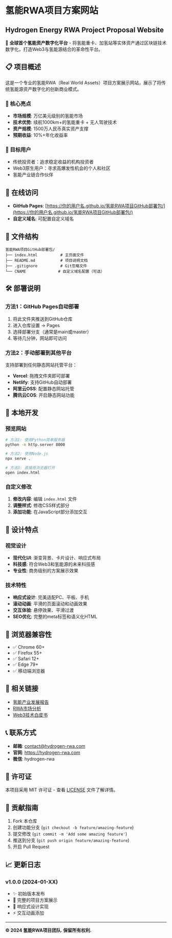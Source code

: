 # 氢能RWA项目方案网站
## Hydrogen Energy RWA Project Proposal Website

🚀 **全球首个氢能资产数字化平台** - 将氢能重卡、加氢站等实体资产通过区块链技术数字化，打造Web3与氢能源结合的革命性平台。

## 📋 项目概述

这是一个专业的氢能RWA（Real World Assets）项目方案展示网站，展示了将传统氢能源资产数字化的创新商业模式。

### 🌟 核心亮点
- **市场规模**: 万亿美元级别的氢能市场
- **技术优势**: 续航1000km+的氢能重卡 + 无人驾驶技术
- **资产规模**: 1500万人民币真实资产支撑
- **预期收益**: 10%+年化收益率

### 🎯 目标用户
- 传统投资者：追求稳定收益的机构投资者
- Web3原生用户：寻求高爆发性机会的个人和社区
- 氢能产业链合作伙伴

## 🚀 在线访问

- **GitHub Pages**: [https://你的用户名.github.io/氢能RWA项目GitHub部署包/](https://你的用户名.github.io/氢能RWA项目GitHub部署包/)
- **自定义域名**: 可配置自定义域名

## 📁 文件结构

```
氢能RWA项目GitHub部署包/
├── index.html          # 主页面文件
├── README.md           # 项目说明文档
├── .gitignore          # Git忽略文件
└── CNAME              # 自定义域名配置（可选）
```

## 🛠️ 部署说明

### 方法1：GitHub Pages自动部署
1. 将此文件夹推送到GitHub仓库
2. 进入仓库设置 → Pages
3. 选择部署分支（通常是main或master）
4. 等待几分钟，网站即可访问

### 方法2：手动部署到其他平台
支持部署到任何静态网站托管平台：
- **Vercel**: 拖拽文件夹即可部署
- **Netlify**: 支持GitHub自动部署
- **阿里云OSS**: 配置静态网站托管
- **腾讯云COS**: 开启静态网站功能

## 🔧 本地开发

### 预览网站
```bash
# 方法1: 使用Python简单服务器
python -m http.server 8000

# 方法2: 使用Node.js
npx serve .

# 方法3: 直接用浏览器打开
open index.html
```

### 自定义修改
1. **修改内容**: 编辑 `index.html` 文件
2. **调整样式**: 修改CSS样式部分
3. **添加功能**: 在JavaScript部分添加交互

## 🎨 设计特点

### 视觉设计
- **现代化UI**: 渐变背景、卡片设计、响应式布局
- **科技感**: 符合Web3和氢能源的未来科技感
- **专业性**: 商务级别的方案展示效果

### 技术特性
- **响应式设计**: 完美适配PC、平板、手机
- **滚动动画**: 平滑的页面滚动和动画效果
- **交互体验**: 悬停效果、平滑过渡
- **SEO优化**: 完整的meta标签和语义化HTML

## 📱 浏览器兼容性

- ✅ Chrome 60+
- ✅ Firefox 55+
- ✅ Safari 12+
- ✅ Edge 79+
- ✅ 移动端浏览器

## 🔗 相关链接

- [氢能产业发展报告](https://example.com)
- [RWA市场分析](https://example.com)
- [Web3技术白皮书](https://example.com)

## 📞 联系方式

- **邮箱**: contact@hydrogen-rwa.com
- **官网**: https://hydrogen-rwa.com
- **微信**: hydrogen-rwa

## 📄 许可证

本项目采用 MIT 许可证 - 查看 [LICENSE](LICENSE) 文件了解详情。

## 🤝 贡献指南

1. Fork 本仓库
2. 创建功能分支 (`git checkout -b feature/amazing-feature`)
3. 提交修改 (`git commit -m 'Add some amazing feature'`)
4. 推送到分支 (`git push origin feature/amazing-feature`)
5. 开启 Pull Request

## 📈 更新日志

### v1.0.0 (2024-01-XX)
- ✨ 初始版本发布
- 🎨 完整的项目方案展示
- 📱 响应式设计实现
- ⚡ 交互动画添加

---

**© 2024 氢能RWA项目团队. 保留所有权利.** 